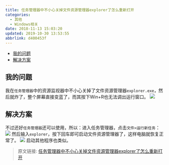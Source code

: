 ```yaml
---
title: 任务管理器中不小心关掉文件资源管理器explorer了怎么重新打开
categories: 
  - 其他
  - Windows相关
date: 2018-11-13 15:03:20
updated: 2019-10-30 13:53:55
abbrlink: d400453f
---
```

- [我的问题](/blog/html/d400453f/#我的问题)
- [解决方案](/blog/html/d400453f/#解决方案)

<!--more-->
<script src="https://cdn.bootcss.com/jquery/3.4.0/jquery.slim.min.js"></script>
<script>$(document).ready(function () {$(".post-body > ul:nth-child(1)").hide();});</script>

<!--end-->
## 我的问题 ##
我在`任务管理器`中的资源监视器中不小心关掉了文件资源管理器`explorer.exe`，然后就炸了，整个屏幕直接变蓝了，而其按下Win+R也无法调出运行窗口。
![](https://image-1257720033.cos.ap-shanghai.myqcloud.com/blog/Others/windows/explorer/colseExplorer.png)
## 解决方案 ##
不过还好`任务管理器`还可以使用，所以：进入任务管理器，点击`文件>运行新任务`：
![](https://image-1257720033.cos.ap-shanghai.myqcloud.com/blog/Others/windows/explorer/openStart.png)
然后输入`explorer`，按下回车即可启动文件资源管理器了，这样电脑就恢复正常了。
![](https://image-1257720033.cos.ap-shanghai.myqcloud.com/blog/Others/windows/explorer/startExplorer.png)
启动其他程序也类似。
>原文链接: [任务管理器中不小心关掉文件资源管理器explorer了怎么重新打开](https://lanlan2017.github.io/blog/d400453f/)
